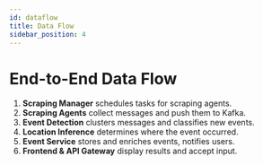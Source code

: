 ```yaml
---
id: dataflow
title: Data Flow
sidebar_position: 4
---
```


# End-to-End Data Flow

1. **Scraping Manager** schedules tasks for scraping agents.
2. **Scraping Agents** collect messages and push them to Kafka.
3. **Event Detection** clusters messages and classifies new events.
4. **Location Inference** determines where the event occurred.
5. **Event Service** stores and enriches events, notifies users.
6. **Frontend & API Gateway** display results and accept input.

